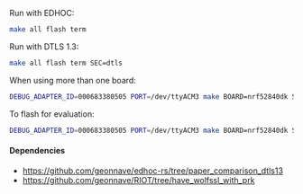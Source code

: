 Run with EDHOC:

```bash
make all flash term
```

Run with DTLS 1.3:

```bash
make all flash term SEC=dtls
```

When using more than one board:

```bash
DEBUG_ADAPTER_ID=000683380505 PORT=/dev/ttyACM3 make BOARD=nrf52840dk SEC=edhoc flash term
```

To flash for evaluation:

```bash
DEBUG_ADAPTER_ID=000683380505 PORT=/dev/ttyACM3 make BOARD=nrf52840dk SEC=edhoc MODE=eval TIMES=5 flash term
```

#### Dependencies

- https://github.com/geonnave/edhoc-rs/tree/paper_comparison_dtls13
- https://github.com/geonnave/RIOT/tree/have_wolfssl_with_prk

